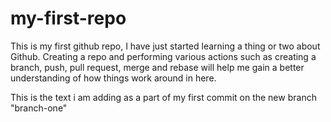 # my-first-repo
This is my first github repo, I have just started learning a thing or two about Github. Creating a repo and performing various actions such as creating a branch, push, pull request, merge and rebase will help me gain a better understanding of how things work around in here.

This is the text i am adding as a part of my first commit on the new branch "branch-one"
